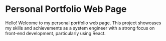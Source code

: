 # Personal Portfolio Web Page

Hello! Welcome to my personal portfolio web page. This project showcases my skills and achievements as a system engineer with a strong focus on front-end development, particularly using React.
